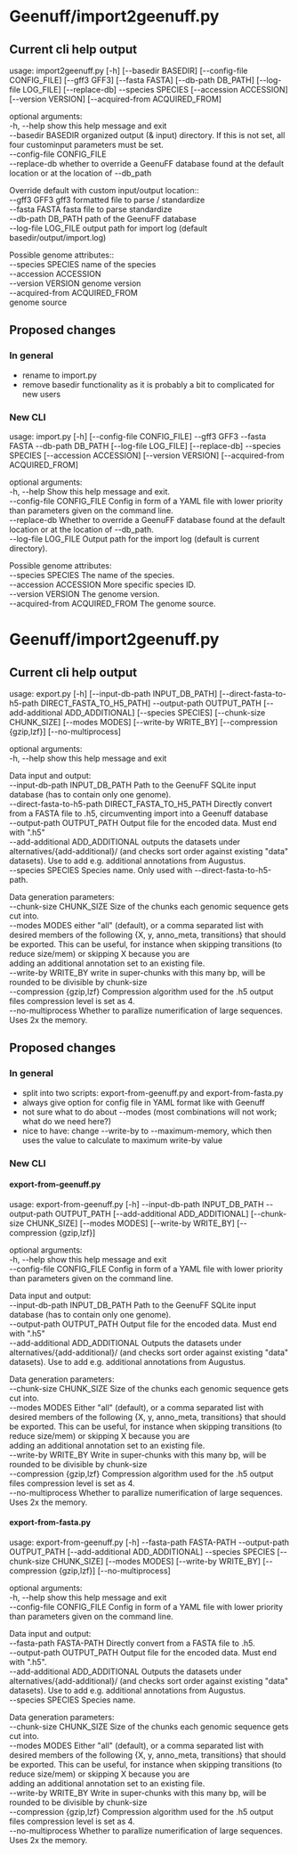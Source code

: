 # Geenuff/import2geenuff.py #

## Current cli help output ## 

usage: import2geenuff.py [-h] [--basedir BASEDIR] [--config-file CONFIG_FILE] [--gff3 GFF3] [--fasta FASTA] [--db-path DB_PATH] [--log-file LOG_FILE] [--replace-db] --species SPECIES [--accession ACCESSION] [--version VERSION] [--acquired-from ACQUIRED_FROM]

optional arguments:  
  -h, --help            show this help message and exit  
  --basedir BASEDIR     organized output (& input) directory. If this is not set, all four custominput parameters must be set.  
  --config-file CONFIG_FILE  
  --replace-db          whether to override a GeenuFF database found at the default location or at the location of --db_path  

Override default with custom input/output location::  
  --gff3 GFF3           gff3 formatted file to parse / standardize  
  --fasta FASTA         fasta file to parse standardize  
  --db-path DB_PATH     path of the GeenuFF database  
  --log-file LOG_FILE   output path for import log (default basedir/output/import.log)  
  
Possible genome attributes::  
  --species SPECIES     name of the species  
  --accession ACCESSION  
  --version VERSION     genome version  
  --acquired-from ACQUIRED_FROM  
						genome source  

## Proposed changes ## 
### In general ###

* rename to import.py
* remove basedir functionality as it is probably a bit to complicated for new users

### New CLI ###

usage: import.py [-h] [--config-file CONFIG_FILE] --gff3 GFF3 --fasta FASTA --db-path DB_PATH [--log-file LOG_FILE] [--replace-db] --species SPECIES [--accession ACCESSION] [--version VERSION] [--acquired-from ACQUIRED_FROM]

optional arguments:  
  -h, --help            Show this help message and exit.  
  --config-file CONFIG_FILE  Config in form of a YAML file with lower priority than parameters given on the command line.  
  --replace-db          Whether to override a GeenuFF database found at the default location or at the location of --db_path.  
  --log-file LOG_FILE   Output path for the import log (default is current directory).  
  
Possible genome attributes:  
  --species SPECIES     The name of the species.  
  --accession ACCESSION More specific species ID.  
  --version VERSION     The genome version.  
  --acquired-from ACQUIRED_FROM The genome source.  


# Geenuff/import2geenuff.py #
## Current cli help output ## 

usage: export.py [-h] [--input-db-path INPUT_DB_PATH] [--direct-fasta-to-h5-path DIRECT_FASTA_TO_H5_PATH] --output-path OUTPUT_PATH [--add-additional ADD_ADDITIONAL] [--species SPECIES] [--chunk-size CHUNK_SIZE] [--modes MODES] [--write-by WRITE_BY] [--compression {gzip,lzf}]
                 [--no-multiprocess]

optional arguments:  
  -h, --help            show this help message and exit  

Data input and output:  
  --input-db-path INPUT_DB_PATH  Path to the GeenuFF SQLite input database (has to contain only one genome).  
  --direct-fasta-to-h5-path DIRECT_FASTA_TO_H5_PATH  Directly convert from a FASTA file to .h5, circumventing import into a Geenuff database  
  --output-path OUTPUT_PATH  Output file for the encoded data. Must end with ".h5"  
  --add-additional ADD_ADDITIONAL  outputs the datasets under alternatives/{add-additional}/ (and checks sort order against existing "data" datasets). Use to add e.g. additional annotations from Augustus.  
  --species SPECIES     Species name. Only used with --direct-fasta-to-h5-path.  
  
Data generation parameters:  
  --chunk-size CHUNK_SIZE  Size of the chunks each genomic sequence gets cut into.  
  --modes MODES         either "all" (default), or a comma separated list with desired members of the following {X, y, anno_meta, transitions} that should be exported. This can be useful, for instance when skipping transitions (to reduce size/mem) or skipping X because you are  
                        adding an additional annotation set to an existing file.  
  --write-by WRITE_BY   write in super-chunks with this many bp, will be rounded to be divisible by chunk-size  
  --compression {gzip,lzf}  Compression algorithm used for the .h5 output files compression level is set as 4.  
  --no-multiprocess     Whether to parallize numerification of large sequences. Uses 2x the memory.  

## Proposed changes ## 
### In general ###
* split into two scripts: export-from-geenuff.py and export-from-fasta.py
* always give option for config file in YAML format like with Geenuff
* not sure what to do about --modes (most combinations will not work; what do we need here?)
* nice to have: change --write-by to --maximum-memory, which then uses the value to calculate to maximum write-by value

### New CLI ###
#### export-from-geenuff.py ####
usage: export-from-geenuff.py [-h] --input-db-path INPUT_DB_PATH --output-path OUTPUT_PATH [--add-additional ADD_ADDITIONAL] [--chunk-size CHUNK_SIZE] [--modes MODES] [--write-by WRITE_BY] [--compression {gzip,lzf}]

optional arguments:  
  -h, --help            show this help message and exit  
  --config-file CONFIG_FILE  Config in form of a YAML file with lower priority than parameters given on the command line.  

Data input and output:  
  --input-db-path INPUT_DB_PATH  Path to the GeenuFF SQLite input database (has to contain only one genome).  
  --output-path OUTPUT_PATH  Output file for the encoded data. Must end with ".h5"  
  --add-additional ADD_ADDITIONAL  Outputs the datasets under alternatives/{add-additional}/ (and checks sort order against existing "data" datasets). Use to add e.g. additional annotations from Augustus.  
  
Data generation parameters:  
  --chunk-size CHUNK_SIZE  Size of the chunks each genomic sequence gets cut into.  
  --modes MODES         Either "all" (default), or a comma separated list with desired members of the following {X, y, anno_meta, transitions} that should be exported. This can be useful, for instance when skipping transitions (to reduce size/mem) or skipping X because you are  
                        adding an additional annotation set to an existing file.  
  --write-by WRITE_BY   Write in super-chunks with this many bp, will be rounded to be divisible by chunk-size  
  --compression {gzip,lzf}  Compression algorithm used for the .h5 output files compression level is set as 4.  
  --no-multiprocess     Whether to parallize numerification of large sequences. Uses 2x the memory.  

#### export-from-fasta.py ####
usage: export-from-geenuff.py [-h] --fasta-path FASTA-PATH --output-path OUTPUT_PATH [--add-additional ADD_ADDITIONAL] --species SPECIES [--chunk-size CHUNK_SIZE] [--modes MODES] [--write-by WRITE_BY] [--compression {gzip,lzf}] [--no-multiprocess]

optional arguments:  
  -h, --help            show this help message and exit  
  --config-file CONFIG_FILE  Config in form of a YAML file with lower priority than parameters given on the command line.  

Data input and output:  
  --fasta-path FASTA-PATH  Directly convert from a FASTA file to .h5.  
  --output-path OUTPUT_PATH  Output file for the encoded data. Must end with ".h5".  
  --add-additional ADD_ADDITIONAL  Outputs the datasets under alternatives/{add-additional}/ (and checks sort order against existing "data" datasets). Use to add e.g. additional annotations from Augustus.  
  --species SPECIES     Species name. 
  
Data generation parameters:  
  --chunk-size CHUNK_SIZE  Size of the chunks each genomic sequence gets cut into.  
  --modes MODES         Either "all" (default), or a comma separated list with desired members of the following {X, y, anno_meta, transitions} that should be exported. This can be useful, for instance when skipping transitions (to reduce size/mem) or skipping X because you are  
                        adding an additional annotation set to an existing file.  
  --write-by WRITE_BY   Write in super-chunks with this many bp, will be rounded to be divisible by chunk-size  
  --compression {gzip,lzf}  Compression algorithm used for the .h5 output files compression level is set as 4.  
  --no-multiprocess     Whether to parallize numerification of large sequences. Uses 2x the memory.  


